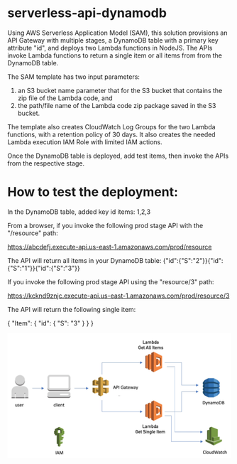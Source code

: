 # serverless-api-dynamodb

Using AWS Serverless Application Model (SAM), this solution provisions an API Gateway with multiple stages, a DynamoDB table with a primary key attribute "id", and deploys two Lambda functions in NodeJS. The APIs invoke Lambda functions to return a single item or all items from from the DynamoDB table.

The SAM template has two input parameters: 
1) an S3 bucket name parameter that for the S3 bucket that contains the zip file of the Lambda code, and 
2) the path/file name of the Lambda code zip package saved in the S3 bucket.

The template also creates CloudWatch Log Groups for the two Lambda functions, with a retention policy of 30 days. It also creates the needed Lambda execution IAM Role with limited IAM actions.

Once the DynamoDB table is deployed, add test items, then invoke the APIs from the respective stage.

# How to test the deployment:

In the DynamoDB table, added key id items: 1,2,3

From a browser, if you invoke the following prod stage API with the "/resource" path:

https://abcdefj.execute-api.us-east-1.amazonaws.com/prod/resource

The API will return all items in your DynamoDB table: {"id":{"S":"2"}}{"id":{"S":"1"}}{"id":{"S":"3"}}

If you invoke the following prod stage API using the "resource/3" path:

https://kcknd9znjc.execute-api.us-east-1.amazonaws.com/prod/resource/3

The API will return the following single item:

{
  "Item": {
    "id": {
      "S": "3"
    }
  }
}

![GitHub Logo](mbx-serverless-api.jpg)


